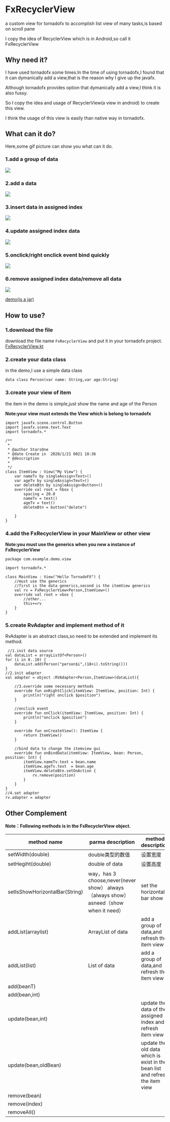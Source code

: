 # FxRecyclerView
a custom view for tornadofx to accomplish list view of many tasks,is based on scroll pane

I copy the idea of RecyclerView which is in Android,so call it FxRecyclerView
## Why need it?

I have used tornadofx some times.In the time of using tornadofx,I found that it can dymanically add a view,that is the reason why I give up the javafx.

Although tornadofx provides option that dymanically add a view,I think it is also fussy.

So I copy the idea and usage of RecyclerView(a view in android) to create this view.

I think the usage of this view is easily than native way in tornadofx.

## What can it do?
Here,some gif picture can show you what can it do.
### 1.add a group of data
![](https://img2018.cnblogs.com/blog/1210268/202002/1210268-20200206161808594-821208198.gif)
### 2.add a data
![](https://img2018.cnblogs.com/blog/1210268/202002/1210268-20200206161825000-1182546987.gif)
### 3.insert data in assigned index
![](https://img2018.cnblogs.com/blog/1210268/202002/1210268-20200206161858477-734686857.gif)
### 4.update assigned index data
![](https://img2018.cnblogs.com/blog/1210268/202002/1210268-20200206161837422-1892258410.gif)
### 5.onclick/right onclick event bind quickly
![](https://img2018.cnblogs.com/blog/1210268/202002/1210268-20200206161915734-777138313.gif)
### 6.remove assigned index data/remove all data
![](https://img2018.cnblogs.com/blog/1210268/202002/1210268-20200206161928105-166984812.gif)
 
[demo(is a jar)](https://github.com/Stars-One/FxRecyclerView/blob/master/out/artifacts/FxRecyclerView_jar/FxRecyclerView.jar)

## How to use?
### 1.download the file
download the file name `FxRecyclerView` and put it in your tornadofx project.
[FxRecyclerView.kt](https://github.com/Stars-One/FxRecyclerView/blob/master/src/main/kotlin/com/starsone/fxrecyclerview/view/FxRecyclerView.kt)
### 2.create your data class
in the demo,I use a simple data class
```
data class Person(var name: String,var age:String)
```
### 3.create your view of item

the item in the demo is simple,just show the name and age of the Person

**Note:your view must extends the View which is belong to tornadofx**

```
import javafx.scene.control.Button
import javafx.scene.text.Text
import tornadofx.*

/**
 *
 * @author StarsOne
 * @date Create in  2020/1/21 0021 18:36
 * @description
 *
 */
class ItemView : View("My View") {
    var nameTv by singleAssign<Text>()
    var ageTv by singleAssign<Text>()
    var deleteBtn by singleAssign<Button>()
    override val root = hbox {
        spacing = 20.0
        nameTv = text()
        ageTv = text()
        deleteBtn = button("delete")

    }
}
```
### 4.add the FxRecyclerView in your MainView or other view
**Note:you must use the generics when you new a instance of FxRecyclerView**
```
package com.example.demo.view

import tornadofx.*

class MainView : View("Hello TornadoFX") {
	//must use the generics
	//first is the data generics,second is the itemView generics
    val rv = FxRecyclerView<Person,ItemView>()
    override val root = vbox {
        //other...
		this+=rv
    }
}
```
### 5.create RvAdapter and implement method of it
RvAdapter is an abstract class,so need to be extended and implement its method.
```
 //1.init data source
val dataList = arrayListOf<Person>()
for (i in 0..10) {
	dataList.add(Person("person$i",(18+i).toString()))
}
//2.init adapter
val adapter = object :RVAdapter<Person,ItemView>(dataList){

	//3.override some necessary methods
	override fun onRightClick(itemView: ItemView, position: Int) {
		println("right onclick $position")
	}

	//onclick event
	override fun onClick(itemView: ItemView, position: Int) {
		println("onclick $position")
	}

	override fun onCreateView(): ItemView {
		return ItemView()
	}

	//bind data to change the itemview gui
	override fun onBindData(itemView: ItemView, bean: Person, position: Int) {
		itemView.nameTv.text = bean.name
		itemView.ageTv.text  = bean.age
		itemView.deleteBtn.setOnAction {
			rv.remove(position)
		}
	}
}
//4.set adapter
rv.adapter = adapter
```
## Other Complement

**Note：Following methods is in the FxRecyclerView object.**

|method name							|parma description																		|method description																|
|--								|--																						|--																				|
|setWidth(double)				|double类型的数值																		|设置宽度																		|
|setHegiht(double)				|double of data																			|设置高度																		|
|setIsShowHorizontalBar(String)	|way，has 3 choose,never(never show） always（always show） asneed（show when it need）	|set the horizontal bar show													|
|addList(arraylist)				|ArrayList of data																		|add a group of data,and refresh the item view									|
|addList(list)					|List of data																			|add a group of data,and refresh the item view									|
|add(beanT)						|																						|																				|
|add(bean,int)					|																						|																				|
|update(bean,int)				|																						|update the data of the assigned index and refresh item view					|
|update(bean,oldBean)			|																						|update the old data which is exist in the bean list and refresh the item view	|
|remove(bean)					|																						|																				|
|remove(index)					|																						|																				|
|removeAll()					|																						|																				|
